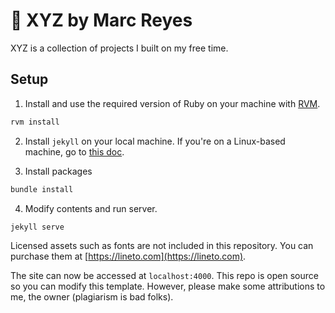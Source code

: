 # 🚀 XYZ by Marc Reyes

XYZ is a collection of projects I built on my free time.

## Setup
1. Install and use the required version of Ruby on your machine with [RVM](https://rvm.io/).
```sh
rvm install
```

2. Install `jekyll` on your local machine. If you're on a Linux-based machine, go to [this doc](https://jekyllrb.com/docs/installation/ubuntu/).

3. Install packages
```sh
bundle install
```

4. Modify contents and run server.
```sh
jekyll serve
```

Licensed assets such as fonts are not included in this repository. You can purchase them at [https://lineto.com](https://lineto.com).

The site can now be accessed at `localhost:4000`. This repo is open source so you can modify this template. However, please make some attributions to me, the owner (plagiarism is bad folks).